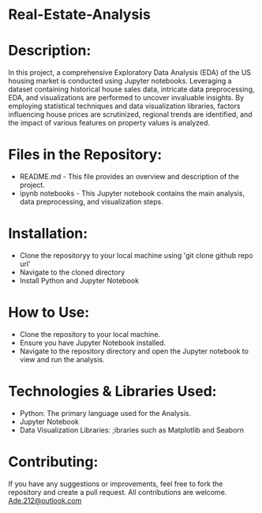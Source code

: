 # Real-Estate-Analysis
# Description:
In this project, a comprehensive Exploratory Data Analysis (EDA) of the US housing market is conducted using Jupyter notebooks. Leveraging a dataset containing historical house sales data, intricate data preprocessing, EDA, and visualizations are performed to uncover invaluable insights. By employing statistical techniques and data visualization libraries, factors influencing house prices are scrutinized, regional trends are identified, and the impact of various features on property values is analyzed.

# Files in the Repository:
* README.md - This file provides an overview and description of the project.
* ipynb notebooks - This Jupyter notebook contains the main analysis, data preprocessing, and visualization steps.

# Installation:
* Clone the repositoryy to your local machine using 'git clone github repo url'
* Navigate to the cloned directory
* Install Python and Jupyter Notebook

# How to Use:
* Clone the repository to your local machine.
* Ensure you have Jupyter Notebook installed.
* Navigate to the repository directory and open the Jupyter notebook to view and run the analysis.

# Technologies & Libraries Used:
* Python: The primary language used for the Analysis.
* Jupyter Notebook
* Data Visualization Libraries: ;ibraries such as Matplotlib and Seaborn

# Contributing:
If you have any suggestions or improvements, feel free to fork the repository and create a pull request. All contributions are welcome. Ade.212@outlook.com
